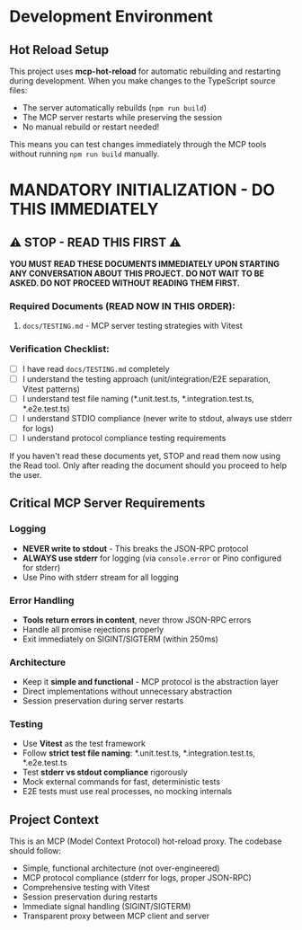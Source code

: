 # Development Environment

## Hot Reload Setup
This project uses **mcp-hot-reload** for automatic rebuilding and restarting during development. When you make changes to the TypeScript source files:
- The server automatically rebuilds (`npm run build`)
- The MCP server restarts while preserving the session
- No manual rebuild or restart needed!

This means you can test changes immediately through the MCP tools without running `npm run build` manually.

# MANDATORY INITIALIZATION - DO THIS IMMEDIATELY

## ⚠️ STOP - READ THIS FIRST ⚠️

**YOU MUST READ THESE DOCUMENTS IMMEDIATELY UPON STARTING ANY CONVERSATION ABOUT THIS PROJECT.**
**DO NOT WAIT TO BE ASKED. DO NOT PROCEED WITHOUT READING THEM FIRST.**

### Required Documents (READ NOW IN THIS ORDER):
1. `docs/TESTING.md` - MCP server testing strategies with Vitest

### Verification Checklist:
- [ ] I have read `docs/TESTING.md` completely
- [ ] I understand the testing approach (unit/integration/E2E separation, Vitest patterns)
- [ ] I understand test file naming (*.unit.test.ts, *.integration.test.ts, *.e2e.test.ts)
- [ ] I understand STDIO compliance (never write to stdout, always use stderr for logs)
- [ ] I understand protocol compliance testing requirements

If you haven't read these documents yet, STOP and read them now using the Read tool.
Only after reading the document should you proceed to help the user.

## Critical MCP Server Requirements

### Logging
- **NEVER write to stdout** - This breaks the JSON-RPC protocol
- **ALWAYS use stderr** for logging (via `console.error` or Pino configured for stderr)
- Use Pino with stderr stream for all logging

### Error Handling
- **Tools return errors in content**, never throw JSON-RPC errors
- Handle all promise rejections properly
- Exit immediately on SIGINT/SIGTERM (within 250ms)

### Architecture
- Keep it **simple and functional** - MCP protocol is the abstraction layer
- Direct implementations without unnecessary abstraction
- Session preservation during server restarts

### Testing
- Use **Vitest** as the test framework
- Follow **strict test file naming**: *.unit.test.ts, *.integration.test.ts, *.e2e.test.ts
- Test **stderr vs stdout compliance** rigorously
- Mock external commands for fast, deterministic tests
- E2E tests must use real processes, no mocking internals

## Project Context

This is an MCP (Model Context Protocol) hot-reload proxy. The codebase should follow:
- Simple, functional architecture (not over-engineered)
- MCP protocol compliance (stderr for logs, proper JSON-RPC)
- Comprehensive testing with Vitest
- Session preservation during restarts
- Immediate signal handling (SIGINT/SIGTERM)
- Transparent proxy between MCP client and server